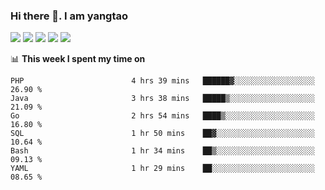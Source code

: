 ### Hi there 👋. I am yangtao 

<!-- **runtu666/runtu666** is a ✨ _special_ ✨ repository because its `README.md` (this file) appears on your GitHub profile. -->

![](https://github-profile-summary-cards.vercel.app/api/cards/profile-details?username=runtu666&theme=github)
![](https://github-profile-summary-cards.vercel.app/api/cards/repos-per-language?username=runtu666&theme=github)
![](https://github-profile-summary-cards.vercel.app/api/cards/most-commit-language?username=runtu666&theme=github)
![](https://github-profile-summary-cards.vercel.app/api/cards/stats?&username=runtu666&theme=github)
![](https://github-profile-summary-cards.vercel.app/api/cards/productive-time?username=runtu666&theme=github)

📊 **This week I spent my time on**
<!--START_SECTION:waka-->

```text
PHP                        4 hrs 39 mins   ██████▓░░░░░░░░░░░░░░░░░░   26.90 %
Java                       3 hrs 38 mins   █████▒░░░░░░░░░░░░░░░░░░░   21.09 %
Go                         2 hrs 54 mins   ████▒░░░░░░░░░░░░░░░░░░░░   16.80 %
SQL                        1 hr 50 mins    ██▓░░░░░░░░░░░░░░░░░░░░░░   10.64 %
Bash                       1 hr 34 mins    ██▒░░░░░░░░░░░░░░░░░░░░░░   09.13 %
YAML                       1 hr 29 mins    ██░░░░░░░░░░░░░░░░░░░░░░░   08.65 %
```

<!--END_SECTION:waka-->


[comment]: <> (Here are some ideas to get you started:)

[comment]: <> (- 🔭 I’m currently working on tal)

[comment]: <> (- 🌱 I’m currently learning devops)

[comment]: <> (- 👯 I’m looking to collaborate on ...)

[comment]: <> (- 🤔 I’m looking for help with ...)

[comment]: <> (- 💬 Ask me about ...)

[comment]: <> (- 📫 How to reach me: ...)

[comment]: <> (- 😄 Pronouns: ...)

[comment]: <> (- ⚡ Fun fact: ...)
